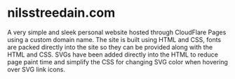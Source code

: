 # nilsstreedain.com
A very simple and sleek personal website hosted through CloudFlare Pages using a custom domain name. The site is built using HTML and CSS, fonts are packed directly into the site so they can be provided along with the HTML and CSS. SVGs have been added directly into the HTML to reduce page paint time and simplify the CSS for changing SVG color when hovering over SVG link icons.
